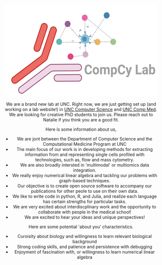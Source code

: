 

<center><img src="/CompCyPng.png" alt="grad1" width="500" height="300"></center> <center> 


We are a brand new lab at UNC. Right now, we are just getting set up (and working on a lab website!) in <a href="https://cs.unc.edu/"> UNC Computer Science</a> and <a href="https://www.med.unc.edu/compmed/"> UNC Comp Med</a>. We are looking for creative PhD students to join us. Please reach out to Natalie if you think you are a good fit. 

Here is some information about us,

* We are jont between the Department of Computer Science and the Computational Medicine Program at UNC
* The main focus of our work is in developing methods for extracting information from and representing single cells profiled with technologies, such as, flow and mass cytometry.
* We are also broadly intersted in 'multimodal' or multiomics data integration. 
* We really enjoy numerical linear algebra and tackling our problems with graph-based techniques. 
* Our objective is to create open source software to accompany our publications for other peole to use on their own data. 
* We like to write code in python, R, and Julia, and realize each language has certain strengths for particular tasks. 
* We are very excited about interdiscplinary work and the opportunity to collaborate with people in the medical school!
* We are excited to hear your ideas and unique perspectives!

Here are some potential 'about you' characteristics.

* Curoisity about biology and willingness to learn relevant biological background
* Strong coding skills, and patience and persistence with debugging
* Enjoyment of fascination with, or willingness to learn numerical linear algebra 

